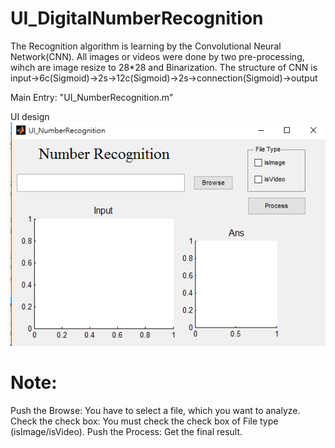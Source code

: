 # UI_DigitalNumberRecognition

The Recognition algorithm is learning by the Convolutional Neural Network(CNN).
All images or videos were done by two pre-processing, wihch are image resize to 28*28 and Binarization.
The structure of CNN is input→6c(Sigmoid)→2s→12c(Sigmoid)→2s→connection(Sigmoid)→output

Main Entry: "UI_NumberRecognition.m"

UI design
![alt tag](https://github.com/TommyHuang821/UI_DigitalNumberRecognition/blob/master/UI_Design.png)

# Note: 
Push the Browse: You have to select a file, which you want to analyze.
Check the check box: You must check the check box of File type (isImage/isVideo).
Push the Process: Get the final result.
